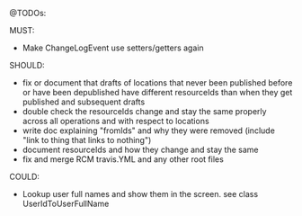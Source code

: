 @TODOs:

MUST:
- Make ChangeLogEvent use setters/getters again

SHOULD:
- fix or document that drafts of locations that never been published before or have been depublished have different resourceIds than when they get published and subsequent drafts
- double check the resourceIds change and stay the same properly across all operations and with respect to locations
- write doc explaining "fromIds" and why they were removed (include "link to thing that links to nothing") 
- document resourceIds and how they change and stay the same
- fix and merge RCM travis.YML and any other root files

COULD:
- Lookup user full names and show them in the screen. see class UserIdToUserFullName
